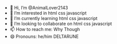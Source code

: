 - 👋 Hi, I’m @AnimalLover2143
- 👀 I’m interested in html css javascript
- 🌱 I’m currently learning html css javascript
- 💞️ I’m looking to collaborate on html css javascript
- 📫 How to reach me: Why Though 
- 😄 Pronouns: he/him
DELTARUNE

<!---
AnimalLover2143/AnimalLover2143 is a ✨ special ✨ repository because its `README.md` (this file) appears on your GitHub profile.
You can click the Preview link to take a look at your changes.
--->
